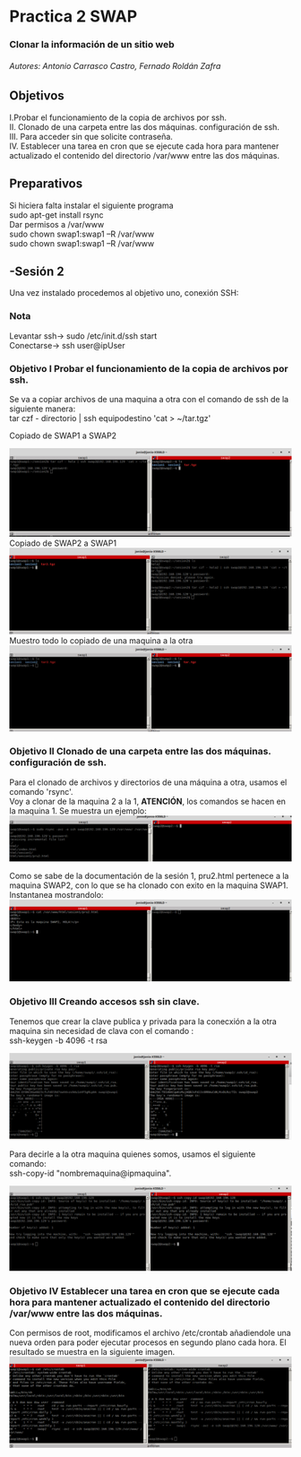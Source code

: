 ﻿# Practica 2 SWAP   

### Clonar la información de un sitio web

###### Autores: Antonio Carrasco Castro, Fernado Roldán Zafra  

## Objetivos 
I.Probar el funcionamiento de la copia de archivos por ssh.  
II. Clonado de una carpeta entre las dos máquinas. configuración de ssh.  
III. Para acceder sin que solicite contraseña.  
IV. Establecer una tarea en cron que se ejecute cada hora para mantener actualizado el contenido del directorio /var/www entre las dos máquinas.   

## Preparativos

Si hiciera falta instalar el siguiente programa  
sudo apt-get install rsync  
Dar permisos a /var/www  
sudo chown swap1:swap1 –R /var/www  
sudo chown swap1:swap1 –R /var/www  

## -Sesión 2  
Una vez instalado procedemos al objetivo uno, conexión SSH:

### Nota 
Levantar ssh-> sudo /etc/init.d/ssh start  
Conectarse-> ssh user@ipUser  

### Objetivo I Probar el funcionamiento de la copia de archivos por ssh.

Se va a copiar archivos de una maquina a otra  con el comando de ssh de la siguiente manera:  
tar czf - directorio | ssh equipodestino 'cat > ~/tar.tgz'  

Copiado de SWAP1 a SWAP2  

![img](https://github.com/jonio1992/SWAP/blob/master/practica2/img/1.png)  
Copiado de SWAP2 a SWAP1  
![img](https://github.com/jonio1992/SWAP/blob/master/practica2/img/2.png)  
Muestro todo lo copiado de una maquina a la otra  
![img](https://github.com/jonio1992/SWAP/blob/master/practica2/img/3.png)  

### Objetivo II Clonado de una carpeta entre las dos máquinas. configuración de ssh.
Para el clonado de archivos y directorios de una máquina a otra, usamos el comando 'rsync'.  
Voy a clonar de la maquina 2 a la 1, **ATENCIÓN**, los comandos se hacen en la maquina 1.
Se muestra un ejemplo:  
![img](https://github.com/jonio1992/SWAP/blob/master/practica2/img/4.png)  

Como se sabe de la documentación de la sesión 1, pru2.html pertenece a la maquina SWAP2, con lo que se ha clonado con exito en la maquina SWAP1. Instantanea mostrandolo:  
![img](https://github.com/jonio1992/SWAP/blob/master/practica2/img/5.png)  

### Objetivo III Creando accesos ssh sin clave.

Tenemos que crear la clave publica y privada para la conecxión a la otra maquina sin necesidad de clava con el comando :  
ssh-keygen -b 4096 -t rsa  


![img](https://github.com/jonio1992/SWAP/blob/master/practica2/img/6.png)  

Para decirle a la otra maquina quienes somos, usamos el siguiente comando:  
ssh-copy-id "nombremaquina@ipmaquina".

![img](https://github.com/jonio1992/SWAP/blob/master/practica2/img/7.png)  

### Objetivo IV Establecer una tarea en cron que se ejecute cada hora para mantener actualizado el contenido del directorio /var/www entre las dos máquinas. 
Con permisos de root, modificamos el archivo /etc/crontab añadiendole una nueva orden para poder ejecutar procesos en segundo plano cada hora. El resultado se muestra en la siguiente imagen.  
![img](https://github.com/jonio1992/SWAP/blob/master/practica2/img/9.png)  
